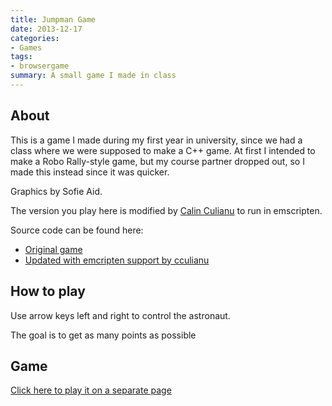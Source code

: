 ```yaml
---
title: Jumpman Game
date: 2013-12-17
categories:
- Games
tags:
- browsergame
summary: A small game I made in class
---
```

## About

This is a game I made during my first year in university, since we had a class where
we were supposed to make a C++ game. At first I intended to make a Robo
Rally-style game, but my course partner dropped out, so I made this instead
since it was quicker.

Graphics by Sofie Aid.

The version you play here is modified by [Calin Culianu](https://github.com/cculianu) to run in emscripten.

Source code can be found here:
* [Original game](https://github.com/lollek/JumpMan)
* [Updated with emcripten support by cculianu](https://github.com/cculianu/JumpMan)

## How to play

Use arrow keys left and right to control the astronaut. 

The goal is to get as many points as possible

## Game
[Click here to play it on a separate page](/jumpman.wasm/)

